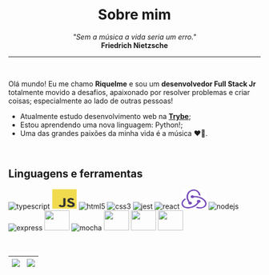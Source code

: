 <h1 align="center">Sobre mim</h1>

<p align="center">
   <i>"Sem a música a vida seria um erro."</i><br/>
   <b>Friedrich Nietzsche</b>
</p>

---

<br>

Olá mundo! Eu me chamo **Riquelme** e sou um **desenvolvedor Full Stack Jr** totalmente movido a desafios, apaixonado por resolver problemas e criar coisas; especialmente ao lado de outras pessoas! 

- Atualmente estudo desenvolvimento web na <a href="https://www.betrybe.com/"><b>Trybe</b></a>;
- Estou aprendendo uma nova linguagem: Python!;
- Uma das grandes paixões da minha vida é a música ❤️🎻.

<br>

<h2 align="left">Linguagens e ferramentas</h2>
<div align="left">
   <img src="https://cdn.jsdelivr.net/gh/devicons/devicon/icons/typescript/typescript-original.svg" alt="typescript" width="50" height="40"/>
   <img src="https://raw.githubusercontent.com/devicons/devicon/master/icons/javascript/javascript-original.svg" width="50" height="40" />
   <img src="https://cdn.jsdelivr.net/gh/devicons/devicon/icons/html5/html5-original.svg" alt="html5" width="50" height="40" /> 
   <img src="https://cdn.jsdelivr.net/gh/devicons/devicon/icons/css3/css3-original.svg" alt="css3" width="50" height="40" />
   <img src="https://www.vectorlogo.zone/logos/jestjsio/jestjsio-icon.svg" alt="jest" width="50" height="40" /> 
   <img src="https://cdn.jsdelivr.net/gh/devicons/devicon/icons/react/react-original.svg" alt="react" width="50" height="40" /> 
   <img src="https://raw.githubusercontent.com/devicons/devicon/master/icons/redux/redux-original.svg" alt="redux" width="50" height="40" /> 
   <img src="https://cdn.jsdelivr.net/gh/devicons/devicon/icons/nodejs/nodejs-original.svg" alt="nodejs" width="50" height="40" /> 
   <img src="https://cdn.jsdelivr.net/gh/devicons/devicon/icons/express/express-original.svg" alt="express" width="50" height="40" />
   <img src="https://cdn.jsdelivr.net/gh/devicons/devicon/icons/mysql/mysql-original.svg" width="50" height="40" />
   <img src="https://www.vectorlogo.zone/logos/mochajs/mochajs-icon.svg" alt="mocha" width="50" height="40" /> 
   <img src="https://cdn.jsdelivr.net/gh/devicons/devicon/icons/linux/linux-original.svg" width="50" height="40" />
   <img src="https://cdn.jsdelivr.net/gh/devicons/devicon/icons/docker/docker-plain.svg" width="50" height="40" />
   <img src="https://cdn.jsdelivr.net/gh/devicons/devicon/icons/git/git-plain.svg" width="50" height="40" />
</div>

<br>
<br>

| <img height="180em" align="center" src="https://github-readme-stats.vercel.app/api?username=riquelmebandeira&count_private=true&show_icons=true&include_all_commits=true&hide_border=true"/> | <img height="180em" align="center" src="https://github-readme-stats.vercel.app/api/top-langs/?username=riquelmebandeira&layout=compact&hide_border=true" /> |
| ------------- | ------------- |
